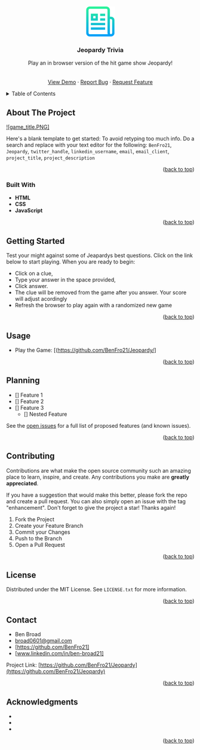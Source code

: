 <div id="top"></div>
<!--
*** Thanks for checking out the Best-README-Template. If you have a suggestion
*** that would make this better, please fork the repo and create a pull request
*** or simply open an issue with the tag "enhancement".
*** Don't forget to give the project a star!
*** Thanks again! Now go create something AMAZING! :D
-->



<!-- PROJECT SHIELDS -->
<!--
*** I'm using markdown "reference style" links for readability.
*** Reference links are enclosed in brackets [ ] instead of parentheses ( ).
*** See the bottom of this document for the declaration of the reference variables
*** for contributors-url, forks-url, etc. This is an optional, concise syntax you may use.
*** https://www.markdownguide.org/basic-syntax/#reference-style-links
-->

<!-- PROJECT LOGO -->
<br />
<div align="center">
  <a href="https://benfro21.github.io/Jeopardy/">
    <img src="images/logo.png" alt="Logo" width="80" height="80">
  </a>

<h3 align="center">Jeopardy Trivia</h3>

  <p align="center">
    Play an in browser version of the hit game show Jeopardy! 
    <br />
    <br />
    <br />
    <a href="https://benfro21.github.io/Jeopardy/">View Demo</a>
    ·
    <a href="https://benfro21.github.io/Jeopardy/issues">Report Bug</a>
    ·
    <a href="https://benfro21.github.io/Jeopardy/issues">Request Feature</a>
  </p>
</div>



<!-- TABLE OF CONTENTS -->
<details>
  <summary>Table of Contents</summary>
  <ol>
    <li>
      <a href="#about-the-project">About The Project</a>
      <ul>
        <li><a href="#built-with">Built With</a></li>
      </ul>
    </li>
    <li>
      <a href="#getting-started">Getting Started</a>
      <ul>
      </ul>
    </li>
    <li><a href="#usage">Usage</a></li>
    <li><a href="#planning">Roadmap</a></li>
    <li><a href="#contributing">Contributing</a></li>
    <li><a href="#license">License</a></li>
    <li><a href="#contact">Contact</a></li>
    <li><a href="#acknowledgments">Acknowledgments</a></li>
  </ol>
</details>



<!-- ABOUT THE PROJECT -->
## About The Project

[![game_title.PNG]](https://benfro21.github.io/Jeopardy/)

Here's a blank template to get started: To avoid retyping too much info. Do a search and replace with your text editor for the following: `BenFro21`, `Jeopardy`, `twitter_handle`, `linkedin_username`, `email`, `email_client`, `project_title`, `project_description`

<p align="right">(<a href="#top">back to top</a>)</p>

### Built With
- **HTML** 
- **CSS**
- **JavaScript**

<p align="right">(<a href="#top">back to top</a>)</p>

## Getting Started

Test your might against some of Jeapardys best questions. Click on the link below to start playing. 
When you are ready to begin: 
- Click on a clue, 
- Type your answer in the space provided,
- Click answer. 
- The clue will be removed from the game after you answer. Your score will adjust acordingly 
- Refresh the browser to play again with a randomized new game

<p align="right">(<a href="#top">back to top</a>)</p>



<!-- USAGE EXAMPLES -->
## Usage
- Play the Game: [(https://github.com/BenFro21/Jeopardy/]

<p align="right">(<a href="#top">back to top</a>)</p>



<!-- ROADMAP -->
## Planning

- [] Feature 1
- [] Feature 2
- [] Feature 3
    - [] Nested Feature

See the [open issues](https://github.com/BenFro21/Jeopardy/issues) for a full list of proposed features (and known issues).

<p align="right">(<a href="#top">back to top</a>)</p>



<!-- CONTRIBUTING -->
## Contributing

Contributions are what make the open source community such an amazing place to learn, inspire, and create. Any contributions you make are **greatly appreciated**.

If you have a suggestion that would make this better, please fork the repo and create a pull request. You can also simply open an issue with the tag "enhancement".
Don't forget to give the project a star! Thanks again!

1. Fork the Project
2. Create your Feature Branch 
3. Commit your Changes 
4. Push to the Branch 
5. Open a Pull Request

<p align="right">(<a href="#top">back to top</a>)</p>



<!-- LICENSE -->
## License

Distributed under the MIT License. See `LICENSE.txt` for more information.

<p align="right">(<a href="#top">back to top</a>)</p>



<!-- CONTACT -->
## Contact
- Ben Broad 
- broad0601@gmail.com
- [https://github.com/BenFro21]
- [www.linkedin.com/in/ben-broad21]

Project Link: [https://github.com/BenFro21/Jeopardy](https://github.com/BenFro21/Jeopardy)

<p align="right">(<a href="#top">back to top</a>)</p>



<!-- ACKNOWLEDGMENTS -->
## Acknowledgments

* []()
* []()
* []()

<p align="right">(<a href="#top">back to top</a>)</p>



<!-- MARKDOWN LINKS & IMAGES -->
<!-- https://www.markdownguide.org/basic-syntax/#reference-style-links -->
[contributors-shield]: https://img.shields.io/github/contributors/BenFro21/Jeopardy.svg?style=for-the-badge
[contributors-url]: https://github.com/BenFro21/Jeopardy/graphs/contributors
[forks-shield]: https://img.shields.io/github/forks/BenFro21/Jeopardy.svg?style=for-the-badge
[forks-url]: https://github.com/BenFro21/Jeopardy/network/members
[stars-shield]: https://img.shields.io/github/stars/BenFro21/Jeopardy.svg?style=for-the-badge
[stars-url]: https://github.com/BenFro21/Jeopardy/stargazers
[issues-shield]: https://img.shields.io/github/issues/BenFro21/Jeopardy.svg?style=for-the-badge
[issues-url]: https://github.com/BenFro21/Jeopardy/issues
[license-shield]: https://img.shields.io/github/license/BenFro21/Jeopardy.svg?style=for-the-badge
[license-url]: https://github.com/BenFro21/Jeopardy/blob/master/LICENSE.txt
[linkedin-shield]: https://img.shields.io/badge/-LinkedIn-black.svg?style=for-the-badge&logo=linkedin&colorB=555
[linkedin-url]: https://linkedin.com/in/linkedin_username
[product-screenshot]: images/screenshot.png
